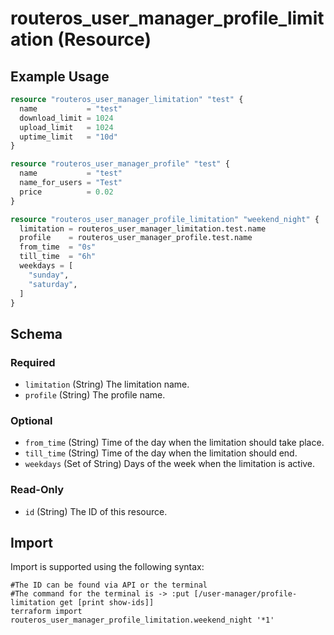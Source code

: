 # routeros_user_manager_profile_limitation (Resource)


## Example Usage
```terraform
resource "routeros_user_manager_limitation" "test" {
  name           = "test"
  download_limit = 1024
  upload_limit   = 1024
  uptime_limit   = "10d"
}

resource "routeros_user_manager_profile" "test" {
  name           = "test"
  name_for_users = "Test"
  price          = 0.02
}

resource "routeros_user_manager_profile_limitation" "weekend_night" {
  limitation = routeros_user_manager_limitation.test.name
  profile    = routeros_user_manager_profile.test.name
  from_time  = "0s"
  till_time  = "6h"
  weekdays = [
    "sunday",
    "saturday",
  ]
}
```

<!-- schema generated by tfplugindocs -->
## Schema

### Required

- `limitation` (String) The limitation name.
- `profile` (String) The profile name.

### Optional

- `from_time` (String) Time of the day when the limitation should take place.
- `till_time` (String) Time of the day when the limitation should end.
- `weekdays` (Set of String) Days of the week when the limitation is active.

### Read-Only

- `id` (String) The ID of this resource.

## Import
Import is supported using the following syntax:
```shell
#The ID can be found via API or the terminal
#The command for the terminal is -> :put [/user-manager/profile-limitation get [print show-ids]]
terraform import routeros_user_manager_profile_limitation.weekend_night '*1'
```
